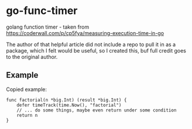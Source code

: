# go-func-timer
golang function timer - taken from https://coderwall.com/p/cp5fya/measuring-execution-time-in-go


The author of that helpful article did not include a repo to pull it in as a package, which I felt
would be useful, so I created this, buf full credit goes to the original author.


## Example

Copied example:

```
func factorial(n *big.Int) (result *big.Int) {
    defer timeTrack(time.Now(), "factorial")
    // ... do some things, maybe even return under some condition
    return n
}
```

